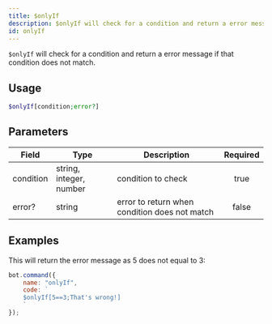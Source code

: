 ```yaml
---
title: $onlyIf
description: $onlyIf will check for a condition and return a error message if that condition does not match.
id: onlyIf
---
```


`$onlyIf` will check for a condition and return a error message if that condition does not match.

## Usage

```php
$onlyIf[condition;error?]
```

## Parameters

| Field     | Type                    | Description                                   | Required |
|-----------|-------------------------|-----------------------------------------------|:--------:|
| condition | string, integer, number | condition to check                            |   true   |
| error?    | string                  | error to return when condition does not match |  false   |

## Examples

This will return the error message as 5 does not equal to 3:

```javascript
bot.command({
    name: "onlyIf",
    code: `
    $onlyIf[5==3;That's wrong!]
    `
});
```